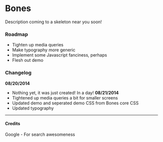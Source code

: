 # Bones
Description coming to a skeleton near you soon!


### Roadmap  
* Tighten up media queries
* Make typography more generic
* Implement some Javascript fanciness, perhaps
* Flesh out demo


### Changelog
**08/20/2014** 
* Nothing yet, it was just created! In a day!
**08/21/2014**
* Tightened up media queries a bit for smaller screens
* Updated demo and seperated demo CSS from Bones core CSS
* Updated typography

---

#### Credits
Google \- For search awesomeness  
